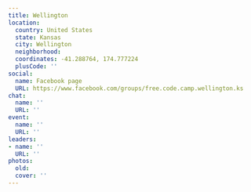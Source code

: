 ```yaml
---
title: Wellington
location:
  country: United States
  state: Kansas
  city: Wellington
  neighborhood: 
  coordinates: -41.288764, 174.777224
  plusCode: ''
social:
  name: Facebook page
  URL: https://www.facebook.com/groups/free.code.camp.wellington.ks
chat:
  name: ''
  URL: ''
event:
  name: ''
  URL: ''
leaders:
- name: ''
  URL: ''
photos:
  old: 
  cover: ''
---
```

